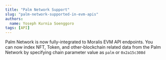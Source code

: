 ```yaml
---
title: "Palm Network Support"
slug: "palm-network-supported-in-evm-apis"
authors:
  name: Yoseph Kurnia Soenggoro
tags: [API]
---
```


Palm Network is now fully-integrated to Moralis EVM API endpoints. You can now index NFT, Token, and other-blockchain related data from the Palm Network by specifying chain parameter value as `palm` or `0x2a15c308d`
